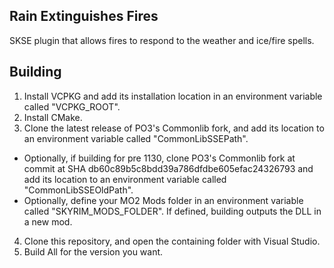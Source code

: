 ## Rain Extinguishes Fires
SKSE plugin that allows fires to respond to the weather and ice/fire spells.

## Building
1. Install VCPKG and add its installation location in an environment variable called "VCPKG_ROOT".
2. Install CMake.
3. Clone the latest release of PO3's Commonlib fork, and add its location to an environment variable called "CommonLibSSEPath". 
 - Optionally, if building for pre 1130, clone PO3's Commonlib fork at commit at SHA db60c89b5c8bdd39a786dfdbe605efac24326793 and add its location to an environment variable called "CommonLibSSEOldPath".
 - Optionally, define your MO2 Mods folder in an environment variable called "SKYRIM_MODS_FOLDER". If defined, building outputs the DLL in a new mod.
4. Clone this repository, and open the containing folder with Visual Studio.
5. Build All for the version you want.
